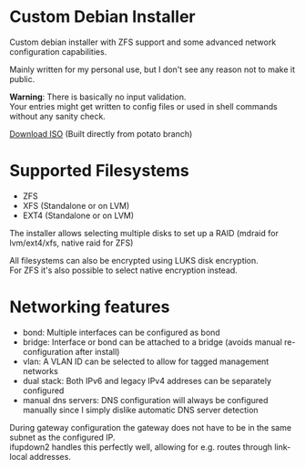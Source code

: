 # Custom Debian Installer

Custom debian installer with ZFS support and some advanced network
configuration capabilities.

Mainly written for my personal use, but I don't see any reason not to
make it public.

**Warning**: There is basically no input validation.  
Your entries might get written to config files or used in shell commands without any sanity check.

[Download ISO](https://git.fslab.de/lschau2s/debian-zfs-installer/-/jobs/artifacts/potato/raw/debian-custom.iso?job=build) (Built directly from potato branch)

# Supported Filesystems

- ZFS
- XFS (Standalone or on LVM)
- EXT4 (Standalone or on LVM)

The installer allows selecting multiple disks to set up a RAID (mdraid for lvm/ext4/xfs, native raid for ZFS)

All filesystems can also be encrypted using LUKS disk encryption.  
For ZFS it's also possible to select native encryption instead.

# Networking features

- bond: Multiple interfaces can be configured as bond
- bridge: Interface or bond can be attached to a bridge (avoids manual re-configuration after install)
- vlan: A VLAN ID can be selected to allow for tagged management networks
- dual stack: Both IPv6 and legacy IPv4 addreses can be separately configured
- manual dns servers: DNS configuration will always be configured manually since I simply dislike automatic DNS server detection

During gateway configuration the gateway does not have to be in the same subnet as the configured IP.  
ifupdown2 handles this perfectly well, allowing for e.g. routes through link-local addresses.
